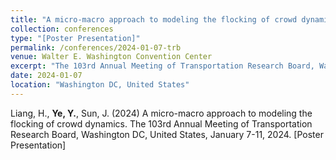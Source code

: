 ```yaml
---
title: "A micro-macro approach to modeling the flocking of crowd dynamics"
collection: conferences
type: "[Poster Presentation]"
permalink: /conferences/2024-01-07-trb
venue: Walter E. Washington Convention Center
excerpt: "The 103rd Annual Meeting of Transportation Research Board, Washington DC, United States, January 7-11, 2024."
date: 2024-01-07
location: "Washington DC, United States"
---
```

Liang, H., **Ye, Y.**, Sun, J. (2024) A micro-macro approach to modeling the flocking of crowd dynamics. The 103rd Annual Meeting of Transportation Research Board, Washington DC, United States, January 7-11, 2024. [Poster Presentation]
